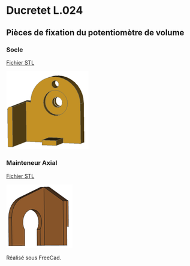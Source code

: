 # Ducretet L.024

## Pièces de fixation du potentiomètre de volume

### Socle

[Fichier STL](FixationPotard-Socle.stl)

<img src="FixationPotard-Socle.png" alt="FixationPotard-Socle" style="zoom:50%;" />


### Mainteneur Axial

[Fichier STL](FixationPotard-MainteneurAxial.stl)

<img src="FixationPotard-MainteneurAxial.png" alt="FixationPotard-Mainteneur Axial" style="zoom:50%;" />



Réalisé sous FreeCad.

